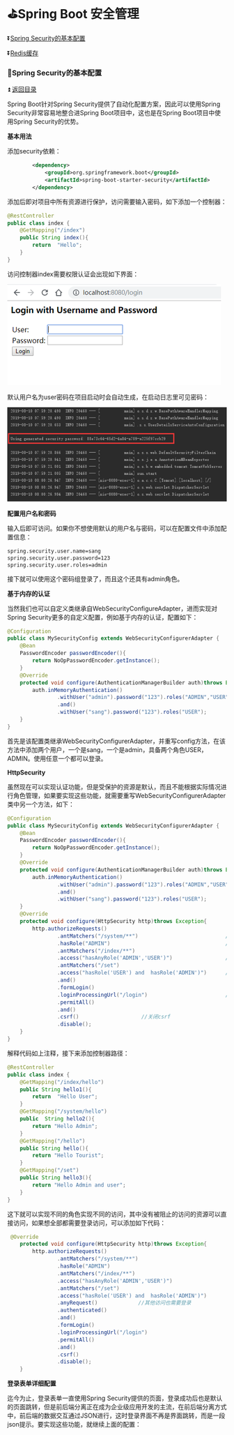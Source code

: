 # :golf:Spring Boot 安全管理  #

<b id="t"></b>

:arrow_double_down:[Spring Security的基本配置](#a1)

:arrow_double_down:[Redis缓存](#a2)




<b id="a1"></b>

### :bowling:Spring Security的基本配置 ###

:arrow_double_up: [返回目录](#t)

Spring Boot针对Spring Security提供了自动化配置方案，因此可以使用Spring Security非常容易地整合进Spring Boot项目中，这也是在Spring Boot项目中使用Spring Security的优势。

**基本用法**

添加security依赖：

```xml
        <dependency>
            <groupId>org.springframework.boot</groupId>
            <artifactId>spring-boot-starter-security</artifactId>
        </dependency>
```

添加后即对项目中所有资源进行保护，访问需要输入密码，如下添加一个控制器：

```java
@RestController
public class index {
    @GetMapping("/index")
    public String index(){
        return  "Hello";
    }
}
```

访问控制器index需要权限认证会出现如下界面：

![](https://github.com/Lumnca/Spring-Boot/blob/master/img/a27.png)

默认用户名为user密码在项目启动时会自动生成，在启动日志里可见密码：

![](https://github.com/Lumnca/Spring-Boot/blob/master/img/a28.png)

**配置用户名和密码**

输入后即可访问。如果你不想使用默认的用户名与密码，可以在配置文件中添加配置信息：

```
spring.security.user.name=sang
spring.security.user.password=123
spring.security.user.roles=admin
```


接下就可以使用这个密码组登录了，而且这个还具有admin角色。

**基于内存的认证**

当然我们也可以自定义类继承自WebSecurityConfigureAdapter，进而实现对Spring Security更多的自定义配置，例如基于内存的认证，配置如下：

```java
@Configuration
public class MySecurityConfig extends WebSecurityConfigurerAdapter {
    @Bean
    PasswordEncoder passwordEncoder(){
        return NoOpPasswordEncoder.getInstance();
    }
    @Override
    protected void configure(AuthenticationManagerBuilder auth)throws Exception{
        auth.inMemoryAuthentication()
                .withUser("admin").password("123").roles("ADMIN","USER")
                .and()
                .withUser("sang").password("123").roles("USER");
    }
}
```

首先是该配置类继承WebSecurityConfigurerAdapter，并重写config方法，在该方法中添加两个用户，一个是sang，一个是admin，具备两个角色USER，ADMIN。使用任意一个都可以登录。

**HttpSecurity**

虽然现在可以实现认证功能，但是受保护的资源是默认，而且不能根据实际情况进行角色管理，如果要实现这些功能，就需要重写WebSecurityConfigurerAdapter 类中另一个方法，如下：

```java
@Configuration
public class MySecurityConfig extends WebSecurityConfigurerAdapter {
    @Bean
    PasswordEncoder passwordEncoder(){
        return NoOpPasswordEncoder.getInstance();
    }
    @Override
    protected void configure(AuthenticationManagerBuilder auth)throws Exception{
        auth.inMemoryAuthentication()
                .withUser("admin").password("123").roles("ADMIN","USER")
                .and()
                .withUser("sang").password("123").roles("USER");
    }
    @Override
    protected void configure(HttpSecurity http)throws Exception{
        http.authorizeRequests()
                .antMatchers("/system/**")                            //system/路径限制
                .hasRole("ADMIN")                                     //需要ADMIN角色权限
                .antMatchers("/index/**")
                .access("hasAnyRole('ADMIN','USER')")                 //含一种角色即可
                .antMatchers("/set")
                .access("hasRole('USER') and  hasRole('ADMIN')")      //必须同时含有两个角色
                .and()
                .formLogin()
                .loginProcessingUrl("/login")                         //开启接口/login表单验证
                .permitAll()
                .and()
                .csrf()                    //关闭csrf               
                .disable();     
    }
}
```

解释代码如上注释，接下来添加控制器路径：

```java
@RestController
public class index {
    @GetMapping("/index/hello")
    public String hello1(){
        return  "Hello User";
    }
    @GetMapping("/system/hello")
    public  String hello2(){
        return "Hello Admin";
    }
    @GetMapping("/hello")
    public String hello(){
        return "Hello Tourist";
    }
    @GetMapping("/set")
    public String hello3(){
        return "Hello Admin and user";
    }
}
```

这下就可以实现不同的角色实现不同的访问，其中没有被阻止的访问的资源可以直接访问，如果想全部都需要登录访问，可以添加如下代码：

```java
 @Override
    protected void configure(HttpSecurity http)throws Exception{
        http.authorizeRequests()
                .antMatchers("/system/**")
                .hasRole("ADMIN")
                .antMatchers("/index/**")
                .access("hasAnyRole('ADMIN','USER')")
                .antMatchers("/set")
                .access("hasRole('USER') and  hasRole('ADMIN')")
                .anyRequest()             //其他访问也需要登录
                .authenticated()
                .and()
                .formLogin()
                .loginProcessingUrl("/login")
                .permitAll()
                .and()
                .csrf()
                .disable();
    }
```

**登录表单详细配置**

迄今为止，登录表单一直使用Spring Security提供的页面，登录成功后也是默认的页面跳转，但是前后端分离正在成为企业级应用开发的主流，在前后端分离方式中，前后端的数据交互通过JSON进行，这时登录界面不再是界面跳转，而是一段json提示。要实现这些功能，就继续上面的配置：

```java

```





